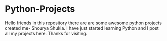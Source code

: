 # Python-Projects
Hello friends in this repository there are are some awesome python projects created me- Shourya Shukla.
I have just started learning Python and I post all my projects here.
Thanks for visiting.
